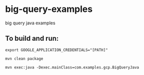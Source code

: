 # big-query-examples
big query java examples

## To build and run: 
`export GOOGLE_APPLICATION_CREDENTIALS="[PATH]"`

`mvn clean package`

`mvn exec:java -Dexec.mainClass=com.examples.gcp.BigQueryJava`
